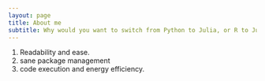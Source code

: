 ```yaml
---
layout: page
title: About me
subtitle: Why would you want to switch from Python to Julia, or R to Julia for that matter.
---
```


1. Readability and ease.
2. sane package management 
3. code execution and energy efficiency.
